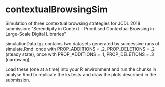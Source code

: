 # contextualBrowsingSim
Simulation of three contextual browsing strategies for JCDL 2018 submission: "Serendipity in Context - Prioritised Contextual Browsing in Large-Scale Digital Libraries"

simulationData.tgz contains two datasets generated by successive runs of simulate.Rmd: 
once with PROP_ADDITIONS = .2, PROP_DELETIONS = .2 (steady state), 
once with PROP_ADDITIONS = .1, PROP_DELETIONS = .3 (narrowing)

Load these (one at a time) into your R environment and run the chunks in analyse.Rmd to replicate the ks.tests and draw the plots described in the submission.

